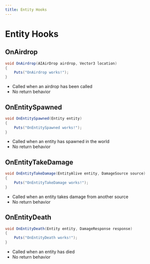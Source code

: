 ```yaml
---
title: Entity Hooks
---
```


# Entity Hooks

## OnAirdrop

``` csharp
void OnAirdrop(AIAirDrop airdrop, Vector3 location)
{
    Puts("OnAirdrop works!");
}
```

 * Called when an airdrop has been called
 * No return behavior

## OnEntitySpawned

``` csharp
void OnEntitySpawned(Entity entity)
{
    Puts("OnEntitySpawned works!");
}
```

 * Called when an entity has spawned in the world
 * No return behavior

## OnEntityTakeDamage

``` csharp
void OnEntityTakeDamage(EntityAlive entity, DamageSource source)
{
    Puts("OnEntityTakeDamage works!");
}
```

 * Called when an entity takes damage from another source
 * No return behavior

## OnEntityDeath

``` csharp
void OnEntityDeath(Entity entity, DamageResponse response)
{
    Puts("OnEntityDeath works!");
}
```

 * Called when an entity has died
 * No return behavior
